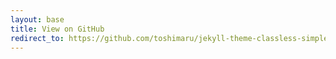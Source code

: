 ```yaml
---
layout: base
title: View on GitHub
redirect_to: https://github.com/toshimaru/jekyll-theme-classless-simple
---
```

